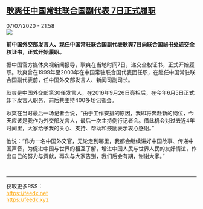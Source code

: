<!--1594155457000-->
[耿爽任中国常驻联合国副代表 7日正式履职](http://www.rfi.fr//cn/%E4%B8%AD%E5%9B%BD/20200707-%E8%80%BF%E7%88%BD%E4%BB%BB%E4%B8%AD%E5%9B%BD%E5%B8%B8%E9%A9%BB%E8%81%94%E5%90%88%E5%9B%BD%E5%89%AF%E4%BB%A3%E8%A1%A8-7%E6%97%A5%E6%AD%A3%E5%BC%8F%E5%B1%A5%E8%81%8C)
------

<div>07/07/2020 - 21:58</div><img src="https://s.rfi.fr/media/display/415a56e8-c08c-11ea-b9ba-005056a98db9/w:310/p:16x9/159413714212867_P8151360.jpg"><p><strong>前中国外交部发言人、现任中国常驻联合国副代表耿爽7日向联合国祕书处递交全权证书，正式开始履职。</strong></p><div class="t-content__body u-clearfix"><div class="m-interstitial"></div><p>据中国官方媒体央视新闻报导，耿爽在当地时间7日，递交全权证书，正式开始履职。耿爽曾在1999年至2003年在中国常驻联合国代表团任职，在赴任中国常驻联合国副代表前，任中国外交部发言人、新闻司副司长。</p><p>耿爽是中国外交部第30任发言人，在2016年9月26日亮相后，在今年6月5日正式卸下发言人职务，前后共主持400多场记者会。</p><p>耿爽在当时最后一场记者会说，“由于工作安排的原因，我即将奔赴新的岗位，今天应该是我作为外交部发言人，最后一次主持例行记者会。借此机会对过去近4年时间里，大家给予我的关心、支持、帮助和鼓励表示衷心感谢。”</p><p>他说：“作为一名中国外交官，无论走到哪里，我都会继续讲好中国故事、传递中国声音，为促进中国与世界的相互了解，增进中国人民与世界人民的友好情谊，作出自己的努力与贡献，再次与大家告别，我们后会有期，谢谢大家。”</p><div class="o-self-promo o-self-promo--nl o-self-promo--hidden" data-selfpromo-newsletter></div><div class="o-self-promo o-self-promo--app o-self-promo--hidden" data-selfpromo-app></div></div><br><hr><div>获取更多RSS：<br><a href="https://feedx.net" style="color:orange" target="_blank">https://feedx.net</a> <br><a href="https://feedx.xyz" style="color:orange" target="_blank">https://feedx.xyz</a><br></div>
